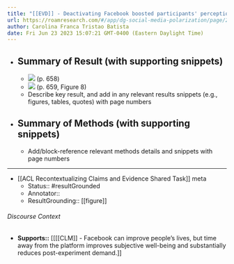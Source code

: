 ```yaml
---
title: "[[EVD]] - Deactivating Facebook boosted participants' perception of its role in improving news consumption and increased agreement on the potential impact of deactivating one's account. - [[@allcottWelfareEffectsSocial2020]]"
url: https://roamresearch.com/#/app/dg-social-media-polarization/page/2L5_w1IYK
author: Carolina Franca Tristao Batista
date: Fri Jun 23 2023 15:07:21 GMT-0400 (Eastern Daylight Time)
---
```


- ## Summary of Result (with supporting snippets)
    - ![](https://firebasestorage.googleapis.com/v0/b/firescript-577a2.appspot.com/o/imgs%2Fapp%2Fdg-social-media-polarization%2Ffzrr_J78ZO.07.36%20PM.png?alt=media&token=fc173b30-166e-4a37-87fd-9773b18d9c81) (p. 658)
    - ![](https://firebasestorage.googleapis.com/v0/b/firescript-577a2.appspot.com/o/imgs%2Fapp%2Fdg-social-media-polarization%2FpA6vd5YbOZ.07.55%20PM.png?alt=media&token=187994ee-e8e0-4b5d-9b45-dc89bb9d9d0e) (p. 659, Figure 8)
    - Describe key result, and add in any relevant results snippets (e.g., figures, tables, quotes) with page numbers
- ## Summary of Methods (with supporting snippets)
    - Add/block-reference relevant methods details and snippets with page numbers
- ---
- [[ACL Recontextualizing Claims and Evidence Shared Task]] meta
    - Status:: #resultGrounded
    - Annotator::
    - ResultGrounding:: [[figure]]

###### Discourse Context

- **Supports::** [[[[CLM]] - Facebook can improve people’s lives, but time away from the platform improves subjective well-being and substantially reduces post-experiment demand.]]
